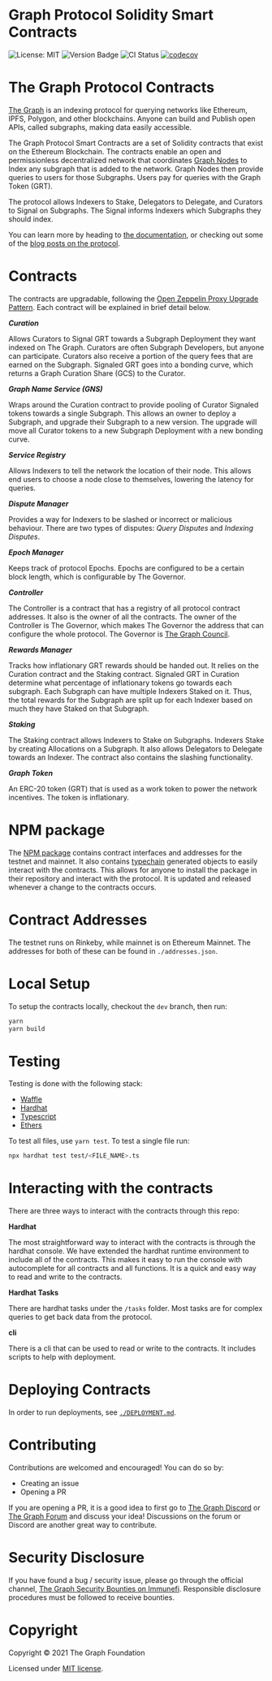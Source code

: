 # Graph Protocol Solidity Smart Contracts
![License: MIT](https://img.shields.io/badge/license-MIT-green)
![Version Badge](https://img.shields.io/badge/version-1.6.0-lightgrey.svg)
![CI Status](https://github.com/graphprotocol/contracts/actions/workflows/npmtest.yml/badge.svg)
[![codecov](https://codecov.io/gh/graphprotocol/contracts/branch/dev/graph/badge.svg?token=S8JWGR9SBN)](https://codecov.io/gh/graphprotocol/contracts)
# The Graph Protocol Contracts
[The Graph](https://thegraph.com/) is an indexing protocol for querying networks like Ethereum,
IPFS, Polygon, and other blockchains. Anyone can build and Publish open APIs,
called subgraphs, making data easily accessible.

The Graph Protocol Smart Contracts are a set of Solidity contracts that exist on the Ethereum Blockchain.
The contracts enable an open and permissionless decentralized network that coordinates
[Graph Nodes](https://github.com/graphprotocol/graph-node) to Index any subgraph that is
added to the network. Graph Nodes then provide queries to users for those Subgraphs. Users pay for
queries with the Graph Token (GRT).

The protocol allows Indexers to Stake, Delegators to Delegate, and Curators to Signal on
Subgraphs. The Signal informs Indexers which Subgraphs they should index.

You can learn more by heading to [the documentation](https://thegraph.com/docs/about/introduction),
or checking out some of the
[blog posts on the protocol](https://thegraph.com/blog/the-graph-network-in-depth-part-1).
# Contracts
The contracts are upgradable, following the
[Open Zeppelin Proxy Upgrade Pattern](https://docs.openzeppelin.com/upgrades-plugins/1.x/proxies).
Each contract will be explained in brief detail below.

***Curation***

Allows Curators to Signal GRT towards a Subgraph Deployment they want indexed on The Graph.
Curators are often Subgraph Developers, but anyone can participate. Curators also receive a portion
of the query fees that are earned on the Subgraph. Signaled GRT goes into a bonding curve, which
returns a Graph Curation Share (GCS) to the Curator.

***Graph Name Service (GNS)***

Wraps around the Curation contract to provide pooling of Curator Signaled tokens towards a single
Subgraph. This allows an owner to deploy a Subgraph, and upgrade their Subgraph to a new version.
The upgrade will move all Curator tokens to a new Subgraph Deployment with a new bonding curve.

***Service Registry***

Allows Indexers to tell the network the location of their node. This allows
end users to choose a node close to themselves, lowering the latency for queries.

***Dispute Manager***

Provides a way for Indexers to be slashed or incorrect or malicious behaviour.
There are two types of disputes: *Query Disputes* and *Indexing Disputes*.

***Epoch Manager***

Keeps track of protocol Epochs. Epochs are configured to be a certain block length, which is
configurable by The Governor.

***Controller***

The Controller is a contract that has a registry of all protocol contract addresses. It also
is the owner of all the contracts. The owner of the Controller is The Governor, which makes The
Governor the address that can configure the whole protocol. The Governor
is [The Graph Council](https://thegraph.com/blog/introducing-the-graph-council).

***Rewards Manager***

Tracks how inflationary GRT rewards should be handed out. It relies on the Curation contract
and the Staking contract. Signaled GRT in Curation determine what percentage of inflationary tokens go
towards each subgraph. Each Subgraph can have multiple Indexers Staked on it. Thus, the
total rewards for the Subgraph are split up for each Indexer based on much they have Staked on
that Subgraph.

***Staking***

The Staking contract allows Indexers to Stake on Subgraphs. Indexers Stake by creating Allocations
on a Subgraph. It also allows Delegators to Delegate towards an Indexer. The contract also contains
the slashing functionality.

***Graph Token***

An ERC-20 token (GRT) that is used as a work token to power the network incentives. The token is
inflationary.

# NPM package
The [NPM package](https://www.npmjs.com/package/@graphprotocol/contracts) contains contract interfaces
and addresses for the testnet and mainnet. It also contains
[typechain](https://github.com/ethereum-ts/TypeChain) generated objects to easily interact with the
contracts. This allows for anyone to install the package in their repository and interact with the 
protocol. It is updated and released whenever a change to the contracts occurs.

# Contract Addresses
The testnet runs on Rinkeby, while mainnet is on Ethereum Mainnet. The addresses for both of these
can be found in `./addresses.json`.

# Local Setup
To setup the contracts locally, checkout the `dev` branch, then run:
```bash
yarn
yarn build
```
# Testing
Testing is done with the following stack:
- [Waffle](https://getwaffle.io/)
- [Hardhat](https://hardhat.org/)
- [Typescript](https://www.typescriptlang.org/)
- [Ethers](https://docs.ethers.io/v5/)

To test all files, use `yarn test`. To test a single file run:
```bash 
npx hardhat test test/<FILE_NAME>.ts
```



# Interacting with the contracts
There are three ways to interact with the contracts through this repo:

**Hardhat**

The most straightforward way to interact with the contracts is through the hardhat console. We have
extended the hardhat runtime environment to include all of the contracts. This makes it easy
to run the console with autocomplete for all contracts and all functions. It is a quick and easy
way to read and write to the contracts.

**Hardhat Tasks**

There are hardhat tasks under the `/tasks` folder. Most tasks are for complex queries to get back
data from the protocol.

**cli**

There is a cli that can be used to read or write to the contracts. It includes scripts to help with
deployment.
# Deploying Contracts
In order to run deployments, see [`./DEPLOYMENT.md`](./DEPLOYMENT.md).
# Contributing
Contributions are welcomed and encouraged! You can do so by:
- Creating an issue
- Opening a PR

If you are opening a PR, it is a good idea to first go to
[The Graph Discord](https://discord.com/invite/vtvv7FP) or
[The Graph Forum](https://forum.thegraph.com/) and discuss your idea! Discussions on the forum or
Discord are another great way to contribute.
# Security Disclosure
If you have found a bug / security issue, please go through the official channel, [The Graph Security Bounties on Immunefi](https://immunefi.com/bounty/thegraph/). Responsible disclosure
procedures must be followed to receive bounties.
# Copyright
Copyright &copy; 2021 The Graph Foundation

Licensed under [MIT license](LICENSE).
